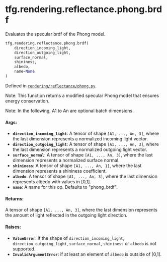 <div itemscope itemtype="http://developers.google.com/ReferenceObject">
<meta itemprop="name" content="tfg.rendering.reflectance.phong.brdf" />
<meta itemprop="path" content="Stable" />
</div>

# tfg.rendering.reflectance.phong.brdf

Evaluates the specular brdf of the Phong model.

``` python
tfg.rendering.reflectance.phong.brdf(
    direction_incoming_light,
    direction_outgoing_light,
    surface_normal,
    shininess,
    albedo,
    name=None
)
```



Defined in [`rendering/reflectance/phong.py`](https://github.com/tensorflow/agents/tree/master/tensorflow_graphics/rendering/reflectance/phong.py).

<!-- Placeholder for "Used in" -->

Note:
  This function returns a modified specular Phong model that ensures energy
  conservation.

Note:
  In the following, A1 to An are optional batch dimensions.

#### Args:

* <b>`direction_incoming_light`</b>: A tensor of shape `[A1, ..., An, 3]`, where the
    last dimension represents a normalized incoming light vector.
* <b>`direction_outgoing_light`</b>: A tensor of shape `[A1, ..., An, 3]`, where the
    last dimension represents a normalized outgoing light vector.
* <b>`surface_normal`</b>: A tensor of shape `[A1, ..., An, 3]`, where the last
    dimension represents a normalized surface normal.
* <b>`shininess`</b>: A tensor of shape `[A1, ..., An, 1]`, where the last dimension
    represents a shininess coefficient.
* <b>`albedo`</b>: A tensor of shape `[A1, ..., An, 3]`, where the last dimension
    represents albedo with values in [0,1].
* <b>`name`</b>: A name for this op. Defaults to "phong_brdf".


#### Returns:

A tensor of shape `[A1, ..., An, 3]`, where the last dimension represents
  the amount of light reflected in the outgoing light direction.


#### Raises:

* <b>`ValueError`</b>: if the shape of `direction_incoming_light`,
  `direction_outgoing_light`, `surface_normal`, `shininess` or `albedo` is not
  supported.
* <b>`InvalidArgumentError`</b>: if at least an element of `albedo` is outside of
  [0,1].